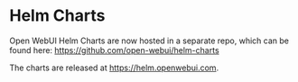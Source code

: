 # Helm Charts
Open WebUI Helm Charts are now hosted in a separate repo, which can be found here: https://github.com/open-webui/helm-charts 

The charts are released at https://helm.openwebui.com. 